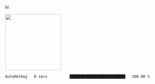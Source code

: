 hi

<img height="180em" src="https://github-readme-stats.vercel.app/api?username=AProductiveNerd&show_icons=true&hide_border=true&&count_private=true&include_all_commits=true" />

<!--START_SECTION:waka-->

```txt
AutoHotkey   0 secs          █████████████████████████   100.00 %
```

<!--END_SECTION:waka-->
